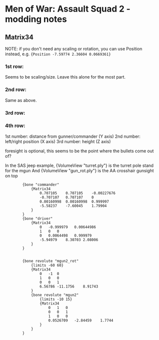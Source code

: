 # Men of War: Assault Squad 2 - modding notes

## Matrix34

NOTE: if you don't need any scaling or rotation, you can use Position instead, e.g.
`{Position -7.59774	2.36604	0.0669361}`


### 1st row:

Seems to be scaling/size. Leave this alone for the most part.

### 2nd row:

Same as above.

### 3rd row:



### 4th row:
1st number: distance from gunner/commander (Y axis)
2nd number: left/right position (X axis)
3rd number: height (Z axis)

foresight is optional, this seems to be the point where the bullets come out of?

In the SAS jeep example, {VolumeView "turret.ply"}	 is the turret pole stand for the mgun
And {VolumeView "gun_rot.ply"} is the AA crosshair gunsight on top			


			{bone "commander"
				{Matrix34
					0.707105	0.707105	-0.00227676
					-0.707107	0.707107	0
					0.00160998	0.00160998	0.999997
					-5.58237	-7.60045	1.79904
				}
			}
			{bone "driver"
				{Matrix34
					0	-0.999979	0.00644986
					1	0	0
					0	0.0064498	0.999979
					-5.94979	8.30703	2.08006
				}
			}


			{bone revolute "mgun2_rot"
				{limits -60 60}
				{Matrix34
					0	-1	0
					1	0	0
					0	0	1
					6.56786	-11.1756	8.91743
				}
				{bone revolute "mgun2"
					{limits -10 15}
					{Matrix34
						0	1	0
						0	0	1
						1	0	0
						0.0526709	-2.84459	1.7744
					}
				}
			}			
